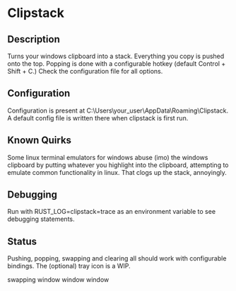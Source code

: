 # Clipstack
## Description
Turns your windows clipboard into a stack. Everything you copy is pushed onto the top. Popping is done with a configurable hotkey (default Control + Shift + C.) Check the configuration file for all options.
## Configuration
Configuration is present at C:\Users\your_user\AppData\Roaming\Clipstack. A default config file is written there when clipstack is first run.
## Known Quirks
Some linux terminal emulators for windows abuse (imo) the windows clipboard by putting whatever you highlight into the clipboard, attempting to emulate common functionality in linux. That clogs up the stack, annoyingly.
## Debugging
Run with RUST_LOG=clipstack=trace as an environment variable to see debugging statements.
## Status
Pushing, popping, swapping and clearing all should work with configurable bindings. The (optional) tray icon is a WIP.


swapping
window
window
window

